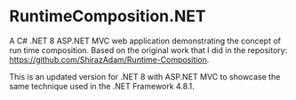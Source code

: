 # RuntimeComposition.NET
A C# .NET 8 ASP.NET MVC web application demonstrating the concept of run time composition. Based on the original work that I did in the repository: https://github.com/ShirazAdam/Runtime-Composition.


This is an updated version for .NET 8 with ASP.NET MVC to showcase the same technique used in the .NET Framework 4.8.1.
